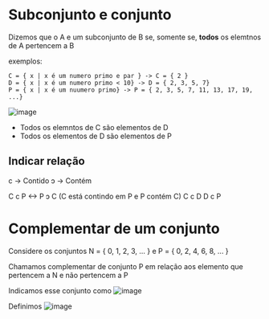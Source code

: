 # Subconjunto e conjunto
Dizemos que o A e um subconjunto de B se, somente se, **todos** os elemtnos de A pertencem a B

exemplos:
```
C = { x | x é um numero primo e par } -> C = { 2 }
D = { x | x é um numero primo < 10} -> D = { 2, 3, 5, 7}
P = { x | x é um nuumero primo} -> P = { 2, 3, 5, 7, 11, 13, 17, 19, ...}
```
![image](https://github.com/Cestaro0/Fatec-Seguranca-da-Informacao/assets/99103680/144a17ea-b4b0-457b-aa74-d9628407abda)

- Todos os elemntos de C são elementos de D
- Todos os elementos de D são elementos de P

## Indicar relação
c -> Contido
ↄ -> Contém


C c P <-> P ↄ C (C está contindo em P e P contém C)
C c D
D c P

# Complementar de um conjunto
Considere os conjuntos N = { 0, 1, 2, 3, ... } e P = { 0, 2, 4, 6, 8, ... }

Chamamos complementar de conjunto P em relação aos elemento que pertencem a N e não pertencem a P

Indicamos esse conjunto como ![image](https://github.com/Cestaro0/Fatec-Seguranca-da-Informacao/assets/99103680/bba1e150-b425-4c58-bbf3-380ff04d7d91)

Definimos 
![image](https://github.com/Cestaro0/Fatec-Seguranca-da-Informacao/assets/99103680/5b826a5d-6273-46bd-9220-fb8d89a0505d)


